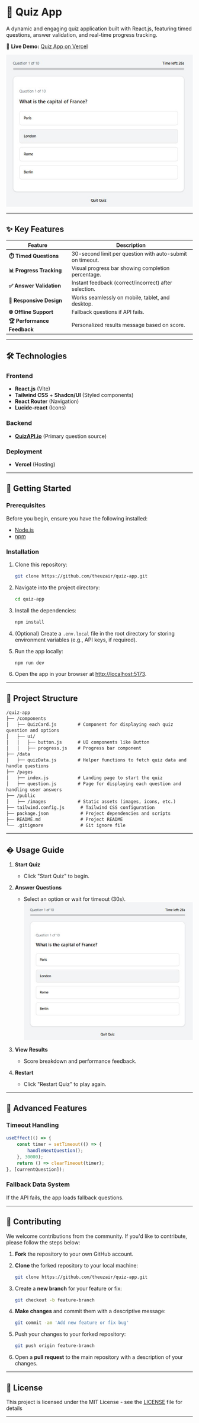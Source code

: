 # 🎯 Quiz App

A dynamic and engaging quiz application built with React.js, featuring timed questions, answer validation, and real-time progress tracking.

🔗 **Live Demo:** [Quiz App on Vercel](https://quiz-app-ten-swart.vercel.app/)

![Quiz App Screenshot](/public/quiz-app-ss.jpg)

---

## ✨ Key Features

| Feature                     | Description                                               |
| --------------------------- | --------------------------------------------------------- |
| **⏱️ Timed Questions**      | 30-second limit per question with auto-submit on timeout. |
| **📊 Progress Tracking**    | Visual progress bar showing completion percentage.        |
| **✅ Answer Validation**    | Instant feedback (correct/incorrect) after selection.     |
| **📱 Responsive Design**    | Works seamlessly on mobile, tablet, and desktop.          |
| **🌐 Offline Support**      | Fallback questions if API fails.                          |
| **🏆 Performance Feedback** | Personalized results message based on score.              |

---

## 🛠️ Technologies

### Frontend

-   **React.js** (Vite)
-   **Tailwind CSS** + **Shadcn/UI** (Styled components)
-   **React Router** (Navigation)
-   **Lucide-react** (Icons)

### Backend

-   **[QuizAPI.io](https://quizapi.io/)** (Primary question source)

### Deployment

-   **Vercel** (Hosting)

---

## 🚀 Getting Started

### Prerequisites

Before you begin, ensure you have the following installed:

-   [Node.js](https://nodejs.org/)
-   [npm](https://npmjs.com/)

### Installation

1. Clone this repository:

    ```bash
    git clone https://github.com/theuzair/quiz-app.git
    ```

2. Navigate into the project directory:

    ```bash
    cd quiz-app
    ```

3. Install the dependencies:

    ```bash
    npm install
    ```

4. (Optional) Create a `.env.local` file in the root directory for storing environment variables (e.g., API keys, if required).

5. Run the app locally:

    ```bash
    npm run dev
    ```

6. Open the app in your browser at [http://localhost:5173](http://localhost:5173).

---

## 📂 Project Structure

```
/quiz-app
├── /components
│   ├── QuizCard.js        # Component for displaying each quiz question and options
│   ├── ui/
│   │   ├── button.js      # UI components like Button
│   │   ├── progress.js    # Progress bar component
├── /data
│   ├── quizData.js        # Helper functions to fetch quiz data and handle questions
├── /pages
│   ├── index.js           # Landing page to start the quiz
│   ├── question.js        # Page for displaying each question and handling user answers
├── /public
│   ├── /images            # Static assets (images, icons, etc.)
├── tailwind.config.js      # Tailwind CSS configuration
├── package.json            # Project dependencies and scripts
├── README.md               # Project README
└── .gitignore              # Git ignore file

```

---

## � Usage Guide

1. **Start Quiz**

    - Click "Start Quiz" to begin.

2. **Answer Questions**

    - Select an option or wait for timeout (30s).  
      ![Question Example](/public/ques-ss.jpg)

3. **View Results**

    - Score breakdown and performance feedback.

4. **Restart**
    - Click "Restart Quiz" to play again.

---

## 🌟 Advanced Features

### Timeout Handling

```jsx
useEffect(() => {
    const timer = setTimeout(() => {
        handleNextQuestion();
    }, 30000);
    return () => clearTimeout(timer);
}, [currentQuestion]);
```

### Fallback Data System

If the API fails, the app loads fallback questions.

---

## 🤝 Contributing

We welcome contributions from the community. If you'd like to contribute, please follow the steps below:

1. **Fork** the repository to your own GitHub account.
2. **Clone** the forked repository to your local machine:

    ```bash
    git clone https://github.com/theuzair/quiz-app.git
    ```

3. Create a **new branch** for your feature or fix:

    ```bash
    git checkout -b feature-branch
    ```

4. **Make changes** and commit them with a descriptive message:

    ```bash
    git commit -am 'Add new feature or fix bug'
    ```

5. Push your changes to your forked repository:

    ```bash
    git push origin feature-branch
    ```

6. Open a **pull request** to the main repository with a description of your changes.

---

## 📜 License

This project is licensed under the MIT License - see the [LICENSE](LICENSE) file for details

---
